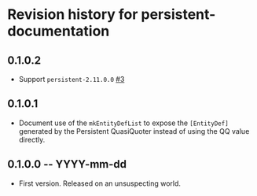 # Revision history for persistent-documentation

## 0.1.0.2

* Support `persistent-2.11.0.0` [#3](https://github.com/lumihq/persistent-documentation/pull/3)

## 0.1.0.1

* Document use of the `mkEntityDefList` to expose the `[EntityDef]` generated by the Persistent QuasiQuoter instead of using the QQ value directly.

## 0.1.0.0 -- YYYY-mm-dd

* First version. Released on an unsuspecting world.
